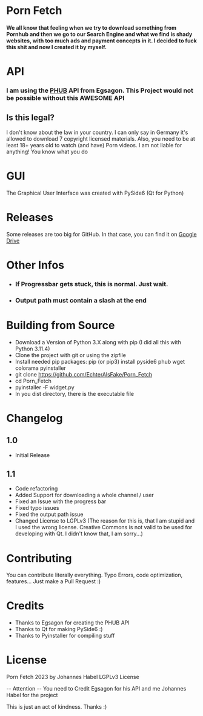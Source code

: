 # Porn Fetch

#### We all know that feeling when we try to download something from Pornhub and then we go to our Search Engine and what we find is shady websites, with too much ads and payment concepts in it. I decided to fuck this shit and now I created it by myself.

# API

### I am using the [PHUB](https://github.com/Egsagon/PHUB) API from Egsagon. This Project would not be possible without this AWESOME API

## Is this legal? 

I don't know about the law in your country. I can only say in Germany it's allowed to download 7 copyright licensed materials.
Also, you need to be at least 18+ years old to watch (and have) Porn videos. I am not liable for anything! You know what you do

# GUI

The Graphical User Interface was created with PySide6 (Qt for Python)
# Releases

Some releases are too big for GitHub. In that case, you can find it on [Google Drive](https://drive.google.com/drive/folders/1sGvhAO_qQB87AOfyVDWPJZluVettBwaj?usp=sharing)

# Other Infos

- ### If Progressbar gets stuck, this is normal. Just wait.
- ### Output path must contain a slash at the end

# Building from Source

- Download a Version of Python 3.X along with pip (I did all this with Python 3.11.4)
- Clone the project with git or using the zipfile
- Install needed pip packages: pip (or pip3) install pyside6 phub wget colorama pyinstaller
- git clone https://github.com/EchterAlsFake/Porn_Fetch
- cd Porn_Fetch
- pyinstaller -F widget.py
- In you dist directory, there is the executable file

# Changelog

## 1.0 

- Initial Release 

## 1.1

- Code refactoring
- Added Support for downloading a whole channel / user
- Fixed an Issue with the progress bar
- Fixed typo issues
- Fixed the output path issue
- Changed License to LGPLv3  (The reason for this is, that I am stupid and I used the wrong license. Creative Commons is not valid to be used for developing with Qt. I didn't know that, I am sorry...)


# Contributing

You can contribute literally everything. Typo Errors, code optimization, features... Just make a Pull Request :) <br>

# Credits

- Thanks to Egsagon for creating the PHUB API <br>
- Thanks to Qt for making PySide6 :) <br>
- Thanks to Pyinstaller for compiling stuff <br>

# License

Porn Fetch 2023 by Johannes Habel LGPLv3 License

-- Attention -- You need to Credit Egsagon for his API and me Johannes Habel for the project

This is just an act of kindness. Thanks :) 
